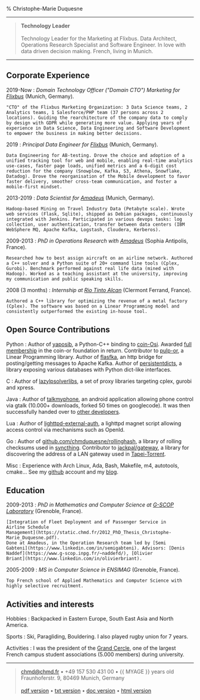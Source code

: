 % Christophe-Marie Duquesne

----

> **Technology Leader**
> \
> \
> Technology Leader for the Marketing at Flixbus. Data Architect,
> Operations Research Specialist and Software Engineer. In love with data
> driven decision making. French, living in Munich.

----

Corporate Experience
--------------------

2019-Now
:   *Domain Technology Officer ("Domain CTO") Marketing for [Flixbus](https://flixbus.com)*
    (Munich, Germany).

    "CTO" of the Flixbus Marketing Organization: 3 Data Science teams, 2
    Analytics teams, 1 Salesforce/PHP team (37 persons across 2
    locations). Guiding the rearchitecture of the company data to comply
    by design with GDPR while generating more value. Applying years of
    experience in Data Science, Data Engineering and Software Development
    to empower the business in making better decisions.

2019
:   *Principal Data Engineer for [Flixbus](https://flixbus.com)*
    (Munich, Germany).

    Data Engineering for AB-testing. Drove the choice and adoption of a
    unified tracking tool for web and mobile, enabling real-time analytics
    use-cases, faster page loads, unified metrics and a 6-digit cost
    reduction for the company (Snowplow, Kafka, S3, Athena, Snowflake,
    Datadog). Drove the reorganisation of the Mobile development to favor
    faster delivery, smoother cross-team communication, and foster a
    mobile-first mindset.

2013-2019
:   *Data Scientist for [Amadeus](https://amadeus.com)*
    (Munich, Germany).

    Hadoop-based Mining on Travel Industry Data (Petabyte scale). Wrote
    web services (Flask, Sqlite), shipped as Debian packages, continuously
    integrated with Jenkins. Participated in various devops tasks: log
    collection, user authentication, transfer between data centers (IBM
    WebSphere MQ, Apache Kafka, Logstash, Cloudera, Kerberos).

2009-2013
:   *PhD in Operations Research with [Amadeus](https://amadeus.com)*
    (Sophia Antipolis, France).

    Researched how to best assign aircraft on an airline network. Authored
    a C++ solver and a Python suite of 20+ command line tools (Cplex,
    Gurobi). Benchmark performed against real life data (mined with
    Hadoop). Worked as a teaching assistant at the university, improving
    my communication and public speaking skills.

2008 (3 months)
:   *Internship at [Rio Tinto Alcan](https://www.riotintoalcan.com/)*
    (Clermont Ferrand, France).

    Authored a C++ library for optimizing the revenue of a metal factory
    (Cplex). The software was based on a Linear Programming model and
    consistently outperformed the existing in-house tool.

Open Source Contributions
-------------------------

Python
:   Author of
    [yaposib](https://yaposib.readthedocs.org/en/latest/index.html), a
    Python-C++ binding to [coin-Osi](https://projects.coin-or.org/Osi).
    Awarded [full membership](https://www.coin-or.org/members.html) in the
    coin-or foundation in return.
    Contributor to [pulp-or](https://pythonhosted.org/PuLP/), a Linear
    Programming library. Author of
    [flasfka](https://github.com/travel-intelligence/flasfka), an http
    bridge for posting/getting messages to Apache Kafka. Author of
    [persistentdicts](https://github.com/chmduquesne/persistentdicts), a
    library exposing various databases with Python dict-like interfaces.

C
:   Author of
    [lazylpsolverlibs](https://github.com/chmduquesne/lazylpsolverlibs), a
    set of proxy libraries targeting cplex, gurobi and xpress.

Java
:   Author of [talkmyphone](https://github.com/chmduquesne/talkmyphone), an
    android application allowing phone control via gtalk (10.000+
    downloads, forked 50 times on googlecode). It was then successfully
    handed over to [other developers](https://github.com/Yakoo63/GTalkSMS).

Lua
:   Author of
    [lighttpd-external-auth](https://github.com/chmduquesne/lighttpd-external-auth),
    a lighttpd magnet script allowing access control via mechanisms such as
    OpenId.

Go
:   Author of
    [github.com/chmduquesne/rollinghash](https://github.com/chmduquesne/rollinghash),
    a library of rolling checksums used in
    [syncthing](https://syncthing.net/). Contributor to
    [jackpal/gateway](https://github.com/jackpal/gateway), a library for
    discovering the address of a LAN gateway used in
    [Tapei-Torrent](https://github.com/jackpal/Taipei-Torrent).

Misc
:   Experience with Arch Linux, Ada, Bash, Makefile, m4, autotools,
    cmake...  See my [github](https://github.com/chmduquesne) account and my
    [blog](https://blog.chmd.fr).


Education
---------

2009-2013
:   *PhD in Mathematics and Computer Science at [G-SCOP
    Laboratory](https://www.g-scop.grenoble-inp.fr/)*
    (Grenoble, France).

    [Integration of Fleet Deployment and of Passenger Service in
    Airline Schedule
    Management](https://static.chmd.fr/2012_PhD_Thesis_Christophe-Marie_Duquesne.pdf).
    Done at Amadeus, in the Operation Research team led by [Semi
    Gabteni](https://www.linkedin.com/in/semigabteni). Advisors: [Denis
    Naddef](https://www.g-scop.inpg.fr/~naddefd/), [Olivier
    Briant](https://www.linkedin.com/in/olivierbriant).

2005-2009
:   *MS in Computer Science in ENSIMAG* (Grenoble, France).

    Top French school of Applied Mathematics and Computer Science with
    highly selective recruitment.

Activities and interests
------------------------

Hobbies
:   Backpacked in Eastern Europe, South East Asia and North
    America.

Sports
:   Ski, Paragliding, Bouldering. I also played rugby union for 7 years.

Activities
:   I was the president of the [Grand
    Cercle](http://grandcercle.org), one of the largest French
    campus student associations (5.000 members) during university.

----

> <chmd@chmd.fr> • +49 157 530 431 00 • {{ MYAGE }} years old\
> Fraunhoferstr. 9, 80469 Munich, Germany\
> \
> [pdf version](https://resume.chmd.fr/index.pdf) •
> [txt version](https://resume.chmd.fr/index.txt) •
> [doc version](https://resume.chmd.fr/index.docx) •
> [html version](https://resume.chmd.fr/index.html)
